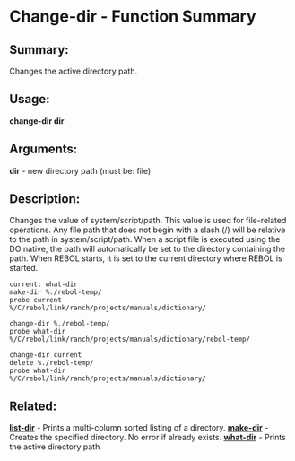 # Change-dir - Function Summary

## Summary:

Changes the active directory path.

## Usage:

**change-dir dir**

## Arguments:

**dir** - new directory path (must be: file)

## Description:

Changes the value of system/script/path. This value is used for file-related operations. Any file path that does not begin with a slash (/) will be relative to the path in system/script/path. When a script file is executed using the DO native, the path will automatically be set to the directory containing the path. When REBOL starts, it is set to the current directory where REBOL is started.

```
current: what-dir
make-dir %./rebol-temp/
probe current
%/C/rebol/link/ranch/projects/manuals/dictionary/
```

```
change-dir %./rebol-temp/
probe what-dir
%/C/rebol/link/ranch/projects/manuals/dictionary/rebol-temp/
```

```
change-dir current
delete %./rebol-temp/
probe what-dir
%/C/rebol/link/ranch/projects/manuals/dictionary/
```

## Related:

[**list-dir**](http://www.rebol.com/docs/words/wlist-dir.html) - Prints a multi-column sorted listing of a directory.
[**make-dir**](http://www.rebol.com/docs/words/wmake-dir.html) - Creates the specified directory. No error if already exists.
[**what-dir**](http://www.rebol.com/docs/words/wwhat-dir.html) - Prints the active directory path